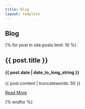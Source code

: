 ```yaml
---
title: Blog 
layout: template
---
```


Blog
-----------------------------------------------------------------------

{% for post in site.posts limit: 10 %}
<p>
	<h2>{{ post.title }}</h2>
    <h4>{{ post.date | date_to_long_string }}</h4>
    <p>
      {{ post.content |	truncatewords: 50 }}
    </p>
    <a href="{{ post.url }}">Read More</a>
</p>
{% endfor %}

